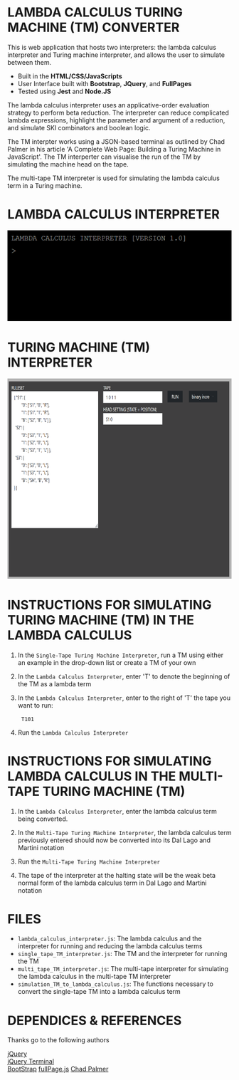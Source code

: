 LAMBDA CALCULUS TURING MACHINE (TM) CONVERTER
========================

This is web application that hosts two interpreters: the lambda calculus interpreter and Turing machine interpreter, and allows the user to simulate between them.

- Built in the **HTML/CSS/JavaScripts**
- User Interface built with **Bootstrap**, **JQuery**, and **FullPages**
- Tested using **Jest** and **Node.JS**

The lambda calculus interpreter uses an applicative-order evaluation strategy to perform beta reduction. The interpreter can reduce complicated lambda expressions, highlight the parameter and argument of a reduction, and simulate SKI combinators and boolean logic.

The TM interpter works using a JSON-based terminal as outlined by Chad Palmer in his article 'A Complete Web Page: Building a Turing Machine in JavaScript'. The TM interperter can visualise the run of the TM by simulating the machine head on the tape.

The multi-tape TM interpreter is used for simulating the lambda calculus term in a Turing machine. 

LAMBDA CALCULUS INTERPRETER
========================

![](img/lambdaGif.gif)
 
TURING MACHINE (TM) INTERPRETER
========================

<img src="img/turingGif.gif" width="750" height="450">

INSTRUCTIONS FOR SIMULATING TURING MACHINE (TM) IN THE LAMBDA CALCULUS
================================

1. In the `Single-Tape Turing Machine Interpreter`, run a TM using either an example in the drop-down list or create a TM of your own

2. In the `Lambda Calculus Interpreter`, enter 'T' to denote the beginning of the TM as a lambda term

3. In the `Lambda Calculus Interpreter`, enter to the right of 'T' the tape you want to run:

        T101

4. Run the `Lambda Calculus Interpreter`

INSTRUCTIONS FOR SIMULATING LAMBDA CALCULUS IN THE MULTI-TAPE TURING MACHINE (TM)
================================

1. In the `Lambda Calculus Interpreter`, enter the lambda calculus term being converted.

2. In the `Multi-Tape Turing Machine Interpreter`, the lambda calculus term previously entered should now be converted into its Dal Lago and Martini notation

3. Run the `Multi-Tape Turing Machine Interpreter`

4. The tape of the interpreter at the halting state will be the weak beta normal form of the lambda calculus term in Dal Lago and Martini notation

FILES
===============

- `lambda_calculus_interpreter.js`: The lambda calculus and the interpreter for running and reducing the lambda calculus terms
- `single_tape_TM_interpreter.js`: The TM and the interpreter for running the TM
- `multi_tape_TM_interpreter.js`: The multi-tape interpreter for simulating the lambda calculus in the multi-tape TM interpreter
- `simulation_TM_to_lambda_calculus.js`: The functions necessary to convert the single-tape TM into a lambda calculus term 

DEPENDICES & REFERENCES
===================

Thanks go to the following authors

[jQuery](https://jquery.com/)  
[jQuery Terminal](https://terminal.jcubic.pl/)  
[BootStrap](https://getbootstrap.com/)
[fullPage.js](https://alvarotrigo.com/fullPage/)
[Chad Palmer](https://medium.com/swlh/a-complete-web-page-building-a-turing-machine-in-javascript-d6c32d3708c4)

